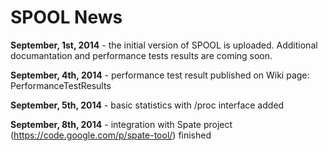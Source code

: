 # SPOOL News #

**September, 1st, 2014** - the initial version of SPOOL is uploaded. Additional documantation and performance tests results are coming soon.

**September, 4th, 2014** - performance test result published on Wiki page: PerformanceTestResults

**September, 5th, 2014** - basic statistics with /proc interface added

**September, 8th, 2014** - integration with Spate project (https://code.google.com/p/spate-tool/) finished